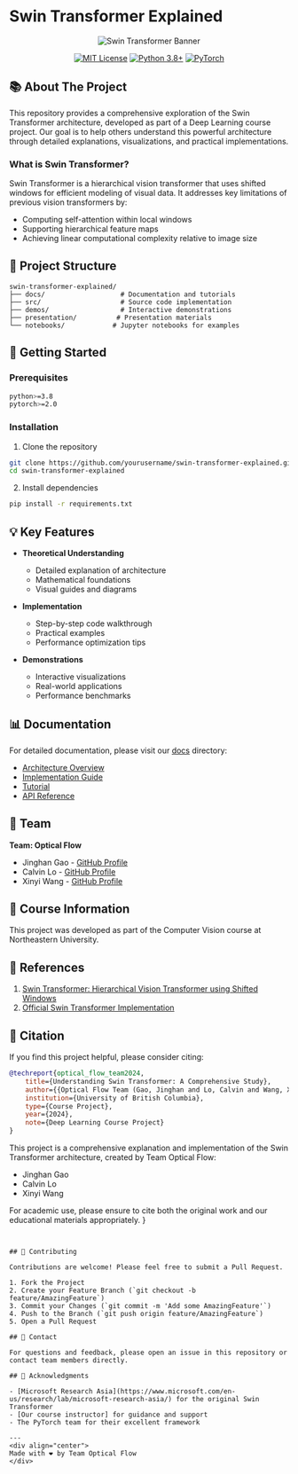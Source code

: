 # Swin Transformer Explained

<div align="center">

![Swin Transformer Banner](/assets/images/banner.png)

[![MIT License](https://img.shields.io/badge/License-MIT-green.svg)](https://choosealicense.com/licenses/mit/)
[![Python 3.8+](https://img.shields.io/badge/python-3.8+-blue.svg)](https://www.python.org/downloads/)
[![PyTorch](https://img.shields.io/badge/PyTorch-2.0+-ee4c2c.svg)](https://pytorch.org/)

</div>

## 📚 About The Project

This repository provides a comprehensive exploration of the Swin Transformer architecture, developed as part of a Deep Learning course project. Our goal is to help others understand this powerful architecture through detailed explanations, visualizations, and practical implementations.

### What is Swin Transformer?

Swin Transformer is a hierarchical vision transformer that uses shifted windows for efficient modeling of visual data. It addresses key limitations of previous vision transformers by:
- Computing self-attention within local windows
- Supporting hierarchical feature maps
- Achieving linear computational complexity relative to image size

## 🎯 Project Structure

```
swin-transformer-explained/
├── docs/                   # Documentation and tutorials
├── src/                    # Source code implementation
├── demos/                  # Interactive demonstrations
├── presentation/          # Presentation materials
└── notebooks/            # Jupyter notebooks for examples
```

## 🚀 Getting Started

### Prerequisites

```bash
python>=3.8
pytorch>=2.0
```

### Installation

1. Clone the repository
```bash
git clone https://github.com/yourusername/swin-transformer-explained.git
cd swin-transformer-explained
```

2. Install dependencies
```bash
pip install -r requirements.txt
```

## 💡 Key Features

- **Theoretical Understanding**
  - Detailed explanation of architecture
  - Mathematical foundations
  - Visual guides and diagrams

- **Implementation**
  - Step-by-step code walkthrough
  - Practical examples
  - Performance optimization tips

- **Demonstrations**
  - Interactive visualizations
  - Real-world applications
  - Performance benchmarks

## 📊 Documentation

For detailed documentation, please visit our [docs](/docs) directory:

- [Architecture Overview](/docs/architecture.md)
- [Implementation Guide](/docs/implementation.md)
- [Tutorial](/docs/tutorial.md)
- [API Reference](/docs/api.md)

## 👥 Team

**Team: Optical Flow**
- Jinghan Gao - [GitHub Profile](https://github.com/yourusername)
- Calvin Lo - [GitHub Profile](https://github.com/yourusername)
- Xinyi Wang - [GitHub Profile](https://github.com/yourusername)

## 📝 Course Information

This project was developed as part of the Computer Vision course at Northeastern University.

## 🔎 References

1. [Swin Transformer: Hierarchical Vision Transformer using Shifted Windows](https://arxiv.org/abs/2103.14030)
2. [Official Swin Transformer Implementation](https://github.com/microsoft/Swin-Transformer)

## 📖 Citation

If you find this project helpful, please consider citing:

```bibtex
@techreport{optical_flow_team2024,
    title={Understanding Swin Transformer: A Comprehensive Study},
    author={{Optical Flow Team (Gao, Jinghan and Lo, Calvin and Wang, Xinyi)}},
    institution={University of British Columbia},
    type={Course Project},
    year={2024},
    note={Deep Learning Course Project}
}
```

This project is a comprehensive explanation and implementation of the Swin Transformer architecture, created by Team Optical Flow:
- Jinghan Gao
- Calvin Lo
- Xinyi Wang

For academic use, please ensure to cite both the original work and our educational materials appropriately.
}
```


## 🤝 Contributing

Contributions are welcome! Please feel free to submit a Pull Request.

1. Fork the Project
2. Create your Feature Branch (`git checkout -b feature/AmazingFeature`)
3. Commit your Changes (`git commit -m 'Add some AmazingFeature'`)
4. Push to the Branch (`git push origin feature/AmazingFeature`)
5. Open a Pull Request

## 📧 Contact

For questions and feedback, please open an issue in this repository or contact team members directly.

## 🙏 Acknowledgments

- [Microsoft Research Asia](https://www.microsoft.com/en-us/research/lab/microsoft-research-asia/) for the original Swin Transformer
- [Our course instructor] for guidance and support
- The PyTorch team for their excellent framework

---
<div align="center">
Made with ❤️ by Team Optical Flow
</div>
